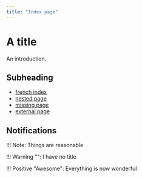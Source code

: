 ```yaml
---
title: "Index page"
---
```


# A title

An introduction.

## Subheading

- [french index](../fr/index.md)
- [nested page](subfolder/nested.md)
- [missing page](missing.md)
- [external page](https://example.com/index.md)

## Notifications

!!! Note:
    Things are reasonable

!!! Warning "":
    I have no title

!!! Positive "Awesome":
    Everything is now wonderful
